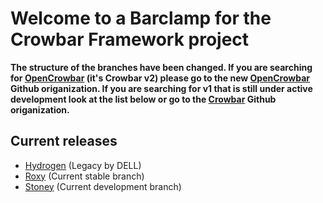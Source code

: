 # Welcome to a Barclamp for the Crowbar Framework project

**The structure of the branches have been changed. If you are searching for
[OpenCrowbar](https://github.com/OpenCrowbar) (it's Crowbar v2) please go to
the new [OpenCrowbar](https://github.com/OpenCrowbar) Github origanization.
If you are searching for v1 that is still under active development look at
the list below or go to the [Crowbar](https://github.com/Crowbar) Github
origanization.**


## Current releases

* [Hydrogen](https://github.com/crowbar/barclamp-mysql/tree/release/hydrogen/master) (Legacy by DELL)
* [Roxy](https://github.com/crowbar/barclamp-mysql/tree/release/roxy/master) (Current stable branch)
* [Stoney](https://github.com/crowbar/barclamp-mysql/tree/release/stoney/master) (Current development branch)
